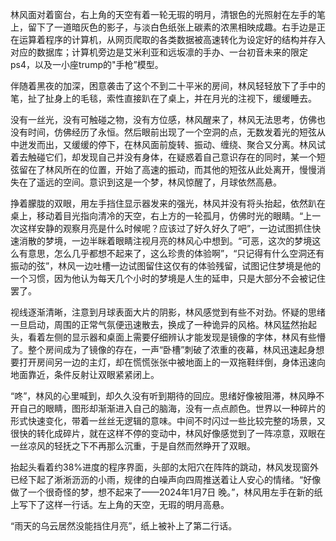 林风面对着窗台，右上角的天空有着一轮无瑕的明月，清银色的光照射在左手的笔上，留下了一道暗灰色的影子，与淡白色纸张上碳素的浓黑相映成趣。右手边是正在运算着程序的计算机，从网页爬取的各类数据被高速转化为设定好的结构并存入对应的数据库；计算机旁边是艾米利亚和远坂凛的手办、一台初音未来的限定ps4，以及一小座trump的"手枪”模型。

伴随着黑夜的加深，困意袭击了这个不到二十平米的房间，林风轻轻放下了手中的笔，扯了扯身上的毛毯，索性直接趴在了桌上，并在月光的注视下，缓缓睡去。

没有一丝光，没有可触碰之物，没有方位感，林风醒来了，林风无法思考，仿佛也没有时间，仿佛经历了永恒。然后眼前出现了一个空洞的点，无数发着光的短弦从中迸发而出，又缓缓的停下，在林风面前旋转、振动、缠绕、聚合又分离。林风试着去触碰它们，却发现自己并没有身体，在疑惑着自己意识存在的同时，某一个短弦留在了林风所在的位置，开始了高速的振动，而其他的短弦从此处离开，慢慢消失在了遥远的空间。意识到这是一个梦，林风惊醒了，月球依然高悬。

挣着朦胧的双眼，用左手挡住显示器发来的强光，林风并没有将头抬起，依然趴在桌上，移动着目光指向清冷的天空，右上方的一轮孤月，仿佛时光的眼睛。“上一次这样安静的观察月亮是什么时候呢？应该过了好久好久了吧”，一边试图抓住快速消散的梦境，一边半眯着眼睛注视月亮的林风心中想到。“可恶，这次的梦境这么有意思，怎么几乎都想不起来了，这么珍贵的体验啊”，“只记得有什么空洞还有振动的弦”，林风一边吐槽一边试图留住这仅有的体验残留，试图记住梦境是他的一个习惯，因为他认为每天几个小时的梦境是人生的延申，只是大部分不会被记住罢了。

视线逐渐清晰，注意到月球表面大片的阴影，林风感觉到有些不对劲。怀疑的思绪一旦启动，周围的正常气氛便迅速散去，换成了一种诡异的风格。林风猛然抬起头，看着左侧的显示器和桌面上需要仔细辨认才能发现是镜像的字体，林风有些懵了。整个房间成为了镜像的存在，一声“卧槽”刺破了浓重的夜幕，林风迅速起身想要打开房间另一边的主灯，却在慌慌张张中被地面上的一双拖鞋绊倒，身体迅速向地面靠近，条件反射让双眼紧紧闭上。

“咚”，林风的心里喊到，却久久没有听到期待的回应。思绪好像被阻滞，林风睁不开自己的眼睛，图形却渐渐进入自己的脑海，没有一点点颜色。世界以一种碎片的形式快速变化，带着一丝丝无逻辑的意味。中间不时闪过一些比较完整的场景，又很快的转化成碎片，就在这样不停的变动中，林风好像感觉到了一阵凉意，双眼在一丝凉风的轻抚之下不再那么沉重，于是自然而然睁开了双眼。

抬起头看着约38%进度的程序界面，头部的太阳穴在阵阵的跳动，林风发现窗外已经下起了淅淅沥沥的小雨，规律的白噪声向四周推送着让人安心的情绪。“好像做了一个很奇怪的梦，想不起来了——2024年1月7日 晚。”，林风用左手在新的纸上写下了这样一行话。左上角的天空，无瑕的明月高悬。

“雨天的乌云居然没能挡住月亮”，纸上被补上了第二行话。